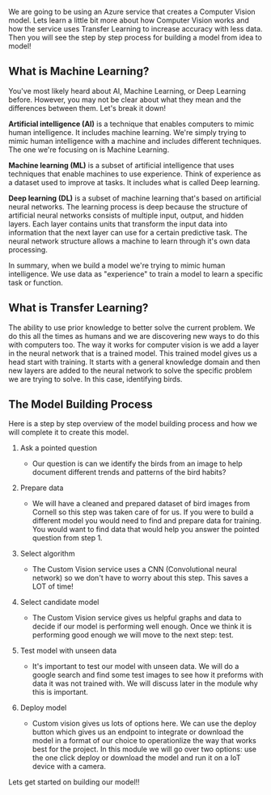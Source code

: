 We are going to be using an Azure service that creates a Computer Vision model. Lets learn a little bit more about how Computer Vision works and how the service uses Transfer Learning to increase accuracy with less data. Then you will see the step by step process for building a model from idea to model!

## What is Machine Learning?

You've most likely heard about AI, Machine Learning, or Deep Learning before. However, you may not be clear about what they mean and the differences between them. Let's break it down!

**Artificial intelligence (AI)** is a technique that enables computers to mimic human intelligence. It includes machine learning. We're simply trying to mimic human intelligence with a machine and includes different techniques. The one we're focusing on is Machine Learning.

**Machine learning (ML)** is a subset of artificial intelligence that uses techniques that enable machines to use experience. Think of experience as a dataset used to improve at tasks. It includes what is called Deep learning.

**Deep learning (DL)** is a subset of machine learning that's based on artificial neural networks. The learning process is deep because the structure of artificial neural networks consists of multiple input, output, and hidden layers. Each layer contains units that transform the input data into information that the next layer can use for a certain predictive task. The neural network structure allows a machine to learn through it's own data processing.

In summary, when we build a model we're trying to mimic human intelligence. We use data as "experience" to train a model to learn a specific task or function.

## What is Transfer Learning?

The ability to use prior knowledge to better solve the current problem. We do this all the times as humans and we are discovering new ways to do this with computers too. The way it works for computer vision is we add a layer in the neural network that is a trained model. This trained model gives us a head start with training. It starts with a general knowledge domain and then new layers are added to the neural network to solve the specific problem we are trying to solve. In this case, identifying birds.

## The Model Building Process

Here is a step by step overview of the model building process and how we will complete it to create this model.

1. Ask a pointed question

   - Our question is can we identify the birds from an image to help document different trends and patterns of the bird habits?

2. Prepare data

   - We will have a cleaned and prepared dataset of bird images from Cornell so this step was taken care of for us. If you were to build a different model you would need to find and prepare data for training. You would want to find data that would help you answer the pointed question from step 1.

3. Select algorithm

   - The Custom Vision service uses a CNN (Convolutional neural network) so we don't have to worry about this step. This saves a LOT of time!

4. Select candidate model

   - The Custom Vision service gives us helpful graphs and data to decide if our model is performing well enough. Once we think it is performing good enough we will move to the next step: test.

5. Test model with unseen data

   - It's important to test our model with unseen data. We will do a google search and find some test images to see how it preforms with data it was not trained with. We will discuss later in the module why this is important.

6. Deploy model

   - Custom vision gives us lots of options here. We can use the deploy button which gives us an endpoint to integrate or download the model in a format of our choice to operationlize the way that works best for the project. In this module we will go over two options: use the one click deploy or download the model and run it on a IoT device with a camera.

Lets get started on building our model!!

